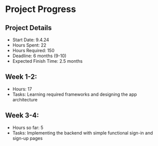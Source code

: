 # Project Progress

## Project Details
- Start Date: 9.4.24
- Hours Spent: 22
- Hours Required: 150
- Deadline: 6 months (9-10)
- Expected Finish Time: 2.5 months

## Week 1-2:
- Hours: 17
- Tasks: Learning required frameworks and designing the app architecture

## Week 3-4:
- Hours so far: 5
- Tasks: Implementing the backend with simple functional sign-in and sign-up pages
